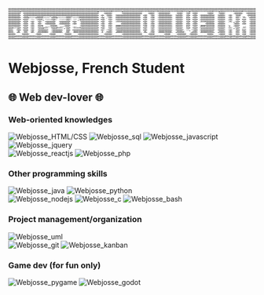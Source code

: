 ![Josse DE OLIVEIRA](name_text.png "Josse DE OLIVEIRA")
<h1>Webjosse, French Student
</h1>
<h2 zlign="center">
🌐 Web dev-lover 🌐
</h2>

### Web-oriented knowledges
![Webjosse_HTML/CSS](https://img.shields.io/badge/HTML/CSS-advanced-yellow "Webjosse_html_css") ![Webjosse_sql](https://img.shields.io/badge/SQL-advanced-yellow "Webjosse_SQL") ![Webjosse_javascript](https://img.shields.io/badge/javascript-advanced-yellow "Webjosse_javascript") ![Webjosse_jquery](https://img.shields.io/badge/jquery-advanced-yellow "Webjosse_jquery")<br/>
![Webjosse_reactjs](https://img.shields.io/badge/ReactJS-intermediate-green "Webjosse_reactjs") ![Webjosse_php](https://img.shields.io/badge/PHP-intermediate-green "Webjosse_php")

### Other programming skills
![Webjosse_java](https://img.shields.io/badge/Java-intermediate-green "Webjosse_java") ![Webjosse_python](https://img.shields.io/badge/Python-intermediate-green "Webjosse_python")<br/>
![Webjosse_nodejs](https://img.shields.io/badge/NodeJS-beginner-blue "Webjosse_nodejs") ![Webjosse_c](https://img.shields.io/badge/C-beginner-blue "Webjosse_c") ![Webjosse_bash](https://img.shields.io/badge/bash-beginner-blue "Webjosse_bash")

### Project management/organization
![Webjosse_uml](https://img.shields.io/badge/UML-intermediate-green "Webjosse_uml")<br/>
![Webjosse_git](https://img.shields.io/badge/GIT-user-pink "Webjosse_git")
![Webjosse_kanban](https://img.shields.io/badge/kanban-user-pink "Webjosse_kanban")

### Game dev (for fun only)
![Webjosse_pygame](https://img.shields.io/badge/pygame-advanced-yellow "Webjosse_pygame")
![Webjosse_godot](https://img.shields.io/badge/godot-beginner-blue "Webjosse_godot")
